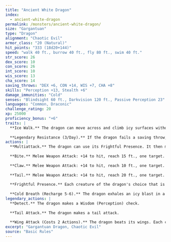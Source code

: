 ```yaml
---
title: "Ancient White Dragon"
index:
  - ancient-white-dragon
permalink: /monsters/ancient-white-dragon/
size: "Gargantuan"
type: "Dragon"
alignment: "Chaotic Evil"
armor_class: "20 (Natural)"
hit_points: "333 (18d20+144)"
speed: "walk 40 ft., burrow 40 ft., fly 80 ft., swim 40 ft."
str_score: 26
dex_score: 10
con_score: 26
int_score: 10
wis_score: 13
cha_score: 14
saving_throws: "DEX +6, CON +14, WIS +7, CHA +8"
skills: "Perception +13, Stealth +6"
damage_immunities: "Cold"
senses: "Blindsight 60 ft., Darkvision 120 ft., Passive Perception 23"
languages: "Common, Draconic"
challenge_rating: 20
xp: 25000
proficiency_bonus: "+6"
traits: |
  **Ice Walk.** The dragon can move across and climb icy surfaces without needing to make an ability check. Additionally, difficult terrain composed of ice or snow doesn't cost it extra moment.
  
  **Legendary Resistance (3/Day).** If the dragon fails a saving throw, it can choose to succeed instead.
actions: |
  **Multiattack.** The dragon can use its Frightful Presence. It then makes three attacks: one with its bite and two with its claws.
  
  **Bite.** Melee Weapon Attack: +14 to hit, reach 15 ft., one target. Hit: 19 (2d10 + 8) piercing damage plus 9 (2d8) cold damage.
  
  **Claw.** Melee Weapon Attack: +14 to hit, reach 10 ft., one target. Hit: 15 (2d6 + 8) slashing damage.
  
  **Tail.** Melee Weapon Attack: +14 to hit, reach 20 ft., one target. Hit: 17 (2d8 + 8) bludgeoning damage.
  
  **Frightful Presence.** Each creature of the dragon's choice that is within 120 feet of the dragon and aware of it must succeed on a DC 16 Wisdom saving throw or become frightened for 1 minute. A creature can repeat the saving throw at the end of each of its turns, ending the effect on itself on a success. If a creature's saving throw is successful or the effect ends for it, the creature is immune to the dragon's Frightful Presence for the next 24 hours .
  
  **Cold Breath (Recharge 5-6).** The dragon exhales an icy blast in a 90-foot cone. Each creature in that area must make a DC 22 Constitution saving throw, taking 72 (l6d8) cold damage on a failed save, or half as much damage on a successful one.
legendary_actions: |
  **Detect.** The dragon makes a Wisdom (Perception) check.
  
  **Tail Attack.** The dragon makes a tail attack.
  
  **Wing Attack (Costs 2 Actions).** The dragon beats its wings. Each creature within 15 ft. of the dragon must succeed on a DC 22 Dexterity saving throw or take 15 (2d6 + 8) bludgeoning damage and be knocked prone. The dragon can then fly up to half its flying speed.
excerpt: "Gargantuan Dragon, Chaotic Evil"
source: "Basic Rules"
---
```

